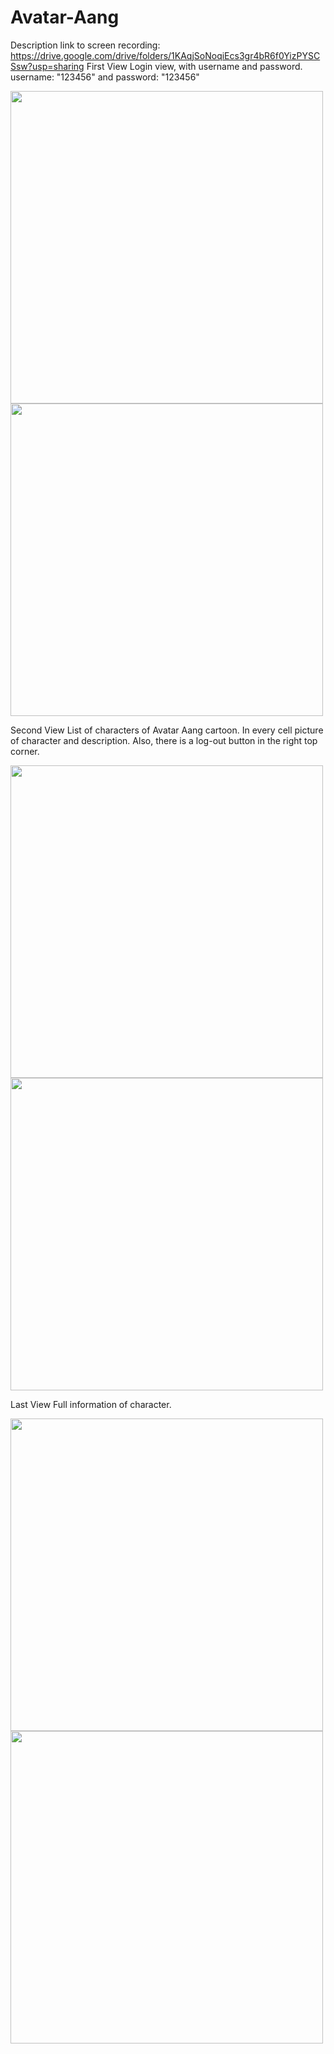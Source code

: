 # Avatar-Aang


Description
link to screen recording: https://drive.google.com/drive/folders/1KAqjSoNoqiEcs3gr4bR6f0YizPYSCSsw?usp=sharing
First View
Login view, with username and password. username: "123456" and password: "123456"

<img src= "https://user-images.githubusercontent.com/64367635/275311184-58ea5188-6e3d-47b5-8dba-07565d4ae2f8.jpg" height="500"> <img src= "https://user-images.githubusercontent.com/64367635/275311180-a07764e5-10cc-45ad-a39a-0d5f210f21fc.jpg" height="500">


Second View
List of characters of Avatar Aang cartoon. In every cell picture of character and description. Also, there is a log-out button in the right top corner.

<img src= "https://user-images.githubusercontent.com/64367635/275311179-df497866-3721-4956-b6c9-4f91f7257e0e.jpg" height="500"> <img src= "https://user-images.githubusercontent.com/64367635/275311177-fafd2c62-d766-445e-88c5-00b4fd5f6769.jpg" height="500">

Last View 
Full information of character. 

<img src= "https://user-images.githubusercontent.com/64367635/275311172-407e4bce-66ff-436a-af1a-6dfc90e7777d.jpg" height="500"> <img src= "https://user-images.githubusercontent.com/64367635/275311176-c49003f2-121d-4f58-abe9-af453d4a7270.jpg" height="500">
